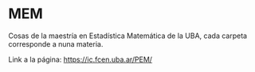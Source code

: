 # MEM
Cosas de la maestría en Estadística Matemática de la UBA, cada carpeta corresponde a nuna materia.

Link a la página: https://ic.fcen.uba.ar/PEM/
